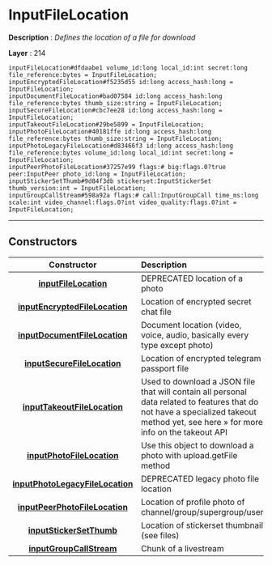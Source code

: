 # InputFileLocation

**Description** : *Defines the location of a file for download*

**Layer** : 214

```tl
inputFileLocation#dfdaabe1 volume_id:long local_id:int secret:long file_reference:bytes = InputFileLocation;
inputEncryptedFileLocation#f5235d55 id:long access_hash:long = InputFileLocation;
inputDocumentFileLocation#bad07584 id:long access_hash:long file_reference:bytes thumb_size:string = InputFileLocation;
inputSecureFileLocation#cbc7ee28 id:long access_hash:long = InputFileLocation;
inputTakeoutFileLocation#29be5899 = InputFileLocation;
inputPhotoFileLocation#40181ffe id:long access_hash:long file_reference:bytes thumb_size:string = InputFileLocation;
inputPhotoLegacyFileLocation#d83466f3 id:long access_hash:long file_reference:bytes volume_id:long local_id:int secret:long = InputFileLocation;
inputPeerPhotoFileLocation#37257e99 flags:# big:flags.0?true peer:InputPeer photo_id:long = InputFileLocation;
inputStickerSetThumb#9d84f3db stickerset:InputStickerSet thumb_version:int = InputFileLocation;
inputGroupCallStream#598a92a flags:# call:InputGroupCall time_ms:long scale:int video_channel:flags.0?int video_quality:flags.0?int = InputFileLocation;
```

---

## Constructors

| Constructor | Description |
| :---: | :--- |
| [**inputFileLocation**](constructor/inputFileLocation) | DEPRECATED location of a photo |
| [**inputEncryptedFileLocation**](constructor/inputEncryptedFileLocation) | Location of encrypted secret chat file |
| [**inputDocumentFileLocation**](constructor/inputDocumentFileLocation) | Document location (video, voice, audio, basically every type except photo) |
| [**inputSecureFileLocation**](constructor/inputSecureFileLocation) | Location of encrypted telegram passport file |
| [**inputTakeoutFileLocation**](constructor/inputTakeoutFileLocation) | Used to download a JSON file that will contain all personal data related to features that do not have a specialized takeout method yet, see here » for more info on the takeout API |
| [**inputPhotoFileLocation**](constructor/inputPhotoFileLocation) | Use this object to download a photo with upload.getFile method |
| [**inputPhotoLegacyFileLocation**](constructor/inputPhotoLegacyFileLocation) | DEPRECATED legacy photo file location |
| [**inputPeerPhotoFileLocation**](constructor/inputPeerPhotoFileLocation) | Location of profile photo of channel/group/supergroup/user |
| [**inputStickerSetThumb**](constructor/inputStickerSetThumb) | Location of stickerset thumbnail (see files) |
| [**inputGroupCallStream**](constructor/inputGroupCallStream) | Chunk of a livestream |